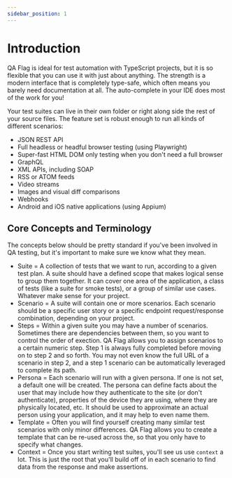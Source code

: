 ```yaml
---
sidebar_position: 1
---
```


# Introduction

QA Flag is ideal for test automation with TypeScript projects, but it is so flexible that you can use it with just about anything. The strength is a modern interface that is completely type-safe, which often means you barely need documentation at all. The auto-complete in your IDE does most of the work for you!

Your test suites can live in their own folder or right along side the rest of your source files. The feature set is robust enough to run all kinds of different scenarios:

- JSON REST API
- Full headless or headful browser testing (using Playwright)
- Super-fast HTML DOM only testing when you don't need a full browser
- GraphQL
- XML APIs, including SOAP
- RSS or ATOM feeds
- Video streams
- Images and visual diff comparisons
- Webhooks
- Android and iOS native applications (using Appium)

## Core Concepts and Terminology

The concepts below should be pretty standard if you've been involved in QA testing, but it's important to make sure we know what they mean.

- Suite = A collection of tests that we want to run, according to a given test plan. A suite should have a defined scope that makes logical sense to group them together. It can cover one area of the application, a class of tests (like a suite for smoke tests), or a group of similar use cases. Whatever make sense for your project.
- Scenario = A suite will contain one or more scenarios. Each scenario should be a specific user story or a specific endpoint request/response combination, depending on your project.
- Steps = Within a given suite you may have a number of scenarios. Sometimes there are dependencies between them, so you want to control the order of exection. QA Flag allows you to assign scenarios to a certain numeric step. Step 1 is always fully completed before moving on to step 2 and so forth. You may not even know the full URL of a scenario in step 2, and a step 1 scenario can be automatically leveraged to complete its path.
- Persona = Each scenario will run with a given persona. If one is not set, a default one will be created. The persona can define facts about the user that may include how they authenticate to the site (or don't authenticate), properties of the device they are using, where they are physically located, etc. It should be used to approximate an actual person using your application, and it may help to even name them.
- Template = Often you will find yourself creating many similar test scenarios with only minor differences. QA Flag allows you to create a template that can be re-used across the, so that you only have to specify what changes.
- Context = Once you start writing test suites, you'll see us use `context` a lot. This is just the root that you'll build off of in each scenario to find data from the response and make assertions.
